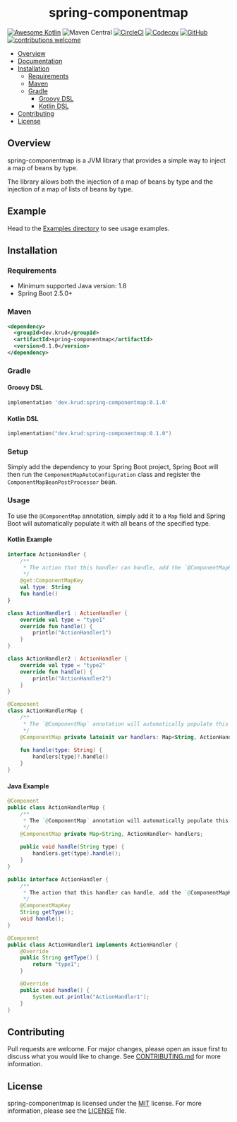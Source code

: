<br/>
<h1 align="center">spring-componentmap</h1>

[![Awesome Kotlin](https://img.shields.io/badge/awesome-kotlin-orange?logo=awesomelists)](https://kotlin.link/)
![Maven Central](https://img.shields.io/maven-central/v/dev.krud/spring-componentmap)
[![CircleCI](https://img.shields.io/circleci/build/github/krud-dev/spring-componentmap/master)](https://circleci.com/gh/krud-dev/spring-componentmap/tree/master)
[![Codecov](https://img.shields.io/codecov/c/gh/krud-dev/spring-componentmap?token=1EG9H9RK5Q)](https://codecov.io/gh/krud-dev/spring-componentmap)
[![GitHub](https://img.shields.io/github/license/krud-dev/spring-componentmap)](https://github.com/krud-dev/spring-componentmap/blob/master/LICENSE)
[![contributions welcome](https://img.shields.io/badge/contributions-welcome-brightgreen.svg)](https://github.com/krud-dev/spring-componentmap/issues)

- [Overview](#overview)
- [Documentation](#documentation)
- [Installation](#installation)
  - [Requirements](#requirements)
  - [Maven](#maven)
  - [Gradle](#gradle)
    - [Groovy DSL](#groovy-dsl)
    - [Kotlin DSL](#kotlin-dsl)
- [Contributing](#contributing)
- [License](#license)

## Overview

spring-componentmap is a JVM library that provides a simple way to inject a map of beans by type.

The library allows both the injection of a map of beans by type and the injection of a map of lists of beans by type.

## Example

Head to the [Examples directory](spring-componentmap/src/test/kotlin/dev/krud/spring/componentmap/examples) to see usage examples.

## Installation
### Requirements

* Minimum supported Java version: 1.8
* Spring Boot 2.5.0+

### Maven
```xml
<dependency>
  <groupId>dev.krud</groupId>
  <artifactId>spring-componentmap</artifactId>
  <version>0.1.0</version>
</dependency>
```

### Gradle
#### Groovy DSL
```groovy
implementation 'dev.krud:spring-componentmap:0.1.0'
```
#### Kotlin DSL
```kotlin
implementation("dev.krud:spring-componentmap:0.1.0")
```

### Setup

Simply add the dependency to your Spring Boot project, Spring Boot will then run the `ComponentMapAutoConfiguration` class and register the `ComponentMapBeanPostProcessor` bean.

### Usage

To use the `@ComponentMap` annotation, simply add it to a `Map` field and Spring Boot will automatically populate it with all beans of the specified type.

#### Kotlin Example

```kotlin
interface ActionHandler {
    /**
     * The action that this handler can handle, add the `@ComponentMapKey` annotation to the getter in order to register it
     */
    @get:ComponentMapKey
    val type: String
    fun handle()
}

class ActionHandler1 : ActionHandler {
    override val type = "type1"
    override fun handle() {
        println("ActionHandler1")
    }
}

class ActionHandler2 : ActionHandler {
    override val type = "type2"
    override fun handle() {
        println("ActionHandler2")
    }
}

@Component
class ActionHandlerMap {
    /**
     * The `@ComponentMap` annotation will automatically populate this map with all beans of type `ActionHandler`
     */
    @ComponentMap private lateinit var handlers: Map<String, ActionHandler>
    
    fun handle(type: String) {
        handlers[type]?.handle()
    }
}
```

#### Java Example

```java
@Component
public class ActionHandlerMap {
    /**
     * The `@ComponentMap` annotation will automatically populate this map with all beans of type `ActionHandler`
     */
    @ComponentMap private Map<String, ActionHandler> handlers;
    
    public void handle(String type) {
        handlers.get(type).handle();
    }
}

public interface ActionHandler {
    /**
     * The action that this handler can handle, add the `@ComponentMapKey` annotation to the getter in order to register it
     */
    @ComponentMapKey
    String getType();
    void handle();
}

@Component
public class ActionHandler1 implements ActionHandler {
    @Override
    public String getType() {
        return "type1";
    }

    @Override
    public void handle() {
        System.out.println("ActionHandler1");
    }
}
```

## Contributing

Pull requests are welcome. For major changes, please open an issue first to discuss what you would like to change. See [CONTRIBUTING.md](CONTRIBUTING.md) for more information.

## License
spring-componentmap is licensed under the [MIT](https://choosealicense.com/licenses/mit/) license. For more information, please see the [LICENSE](LICENSE) file.
